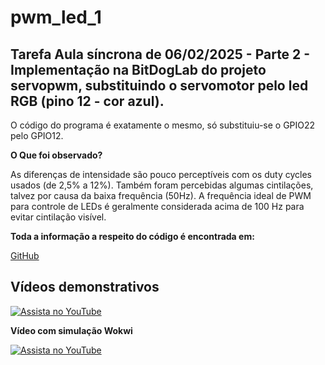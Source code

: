 # pwm_led_1

## Tarefa Aula síncrona de 06/02/2025 - Parte 2 - Implementação na BitDogLab do projeto servopwm, substituindo o servomotor pelo led RGB (pino 12 - cor azul).

O código do programa é exatamente o mesmo, só substituiu-se o GPIO22 pelo GPIO12.

**O Que foi observado?**

As diferenças de intensidade são pouco perceptíveis com os duty cycles usados (de 2,5% a 12%).
Também foram percebidas algumas cintilações, talvez por causa da baixa frequência (50Hz). A frequência ideal de PWM para controle de LEDs é geralmente considerada acima de 100 Hz para evitar cintilação visível.

**Toda a informação a respeito do código é encontrada em:**

[GitHub](https://github.com/antoniolouro/servo_pwm)

## Vídeos demonstrativos

[![Assista no YouTube](https://img.youtube.com/vi/AE4oXClc_3g/maxresdefault.jpg)](https://youtu.be/AE4oXClc_3g)

**Vídeo com simulação Wokwi**

[![Assista no YouTube](https://img.youtube.com/vi/Q9dCD4Umuz8/maxresdefault.jpg)](https://youtu.be/Q9dCD4Umuz8)


